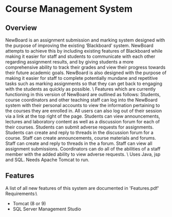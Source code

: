 # Course Management System #

## Overview ##
NewBoard is an assignment submission and marking system designed with the purpose of improving the existing ‘Blackboard’ system. 
NewBoard attempts to achieve this by including existing features of Blackboard while making it easier for staff and students to 
communicate with each other regarding assignment results, and by giving students a more comprehensive ability to track their grades 
and view their progress towards their future academic goals. NewBoard is also designed with the purpose of making it easier for 
staff to complete potentially mundane and repetitive tasks such as marking assignments so that they can get back to engaging with 
the students as quickly as possible.
\\
Features which are currently functioning in this version of NewBoard are outlined as follows: Students, course coordinators and other 
teaching staff can log into the NewBoard system with their personal accounts to view the information pertaining to the courses they 
are enrolled in. All users can also log out of their session via a link at the top right of the page. Students can view announcements, 
lectures and laboratory content as well as a discussion forum for each of their courses. Students can submit adverse requests for 
assignments. Students can create and reply to threads in the discussion forum for a course. Staff can create announcements, course 
materials and forums. Staff can create and reply to threads in the a forum. Staff can view all assignment submissions. Coordinators 
can do all of the abilities of a staff member with the added ability to view adverse requests.
\\
Uses Java, jsp and SQL. Needs Apache Tomcat to run.

## Features ##
A list of all new features of this system are documented in 'Features.pdf'
\
Requirements:\
* Tomcat (8 or 9)
* SQL Server Management Studio

